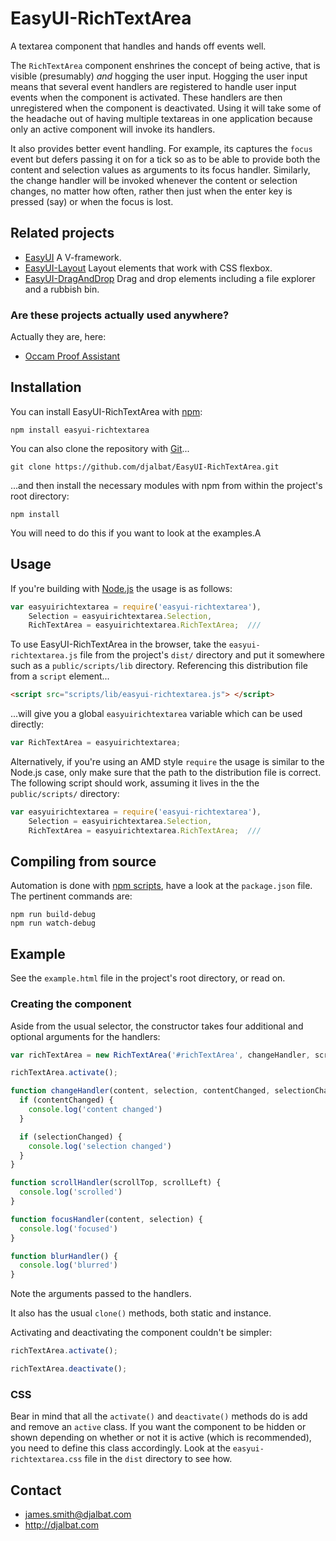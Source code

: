 # EasyUI-RichTextArea

A textarea component that handles and hands off events well.

The `RichTextArea` component enshrines the concept of being active, that is visible (presumably) *and* hogging the user input. Hogging the user input means that several event handlers are registered to handle user input events when the component is activated. These handlers are then unregistered when the component is deactivated. Using it will take some of the headache out of having multiple textareas in one application because only an active component will invoke its handlers.

It also provides better event handling. For example, its captures the `focus` event but defers passing it on for a tick so as to be able to provide both the content and selection values as arguments to its focus handler. Similarly, the change handler will be invoked whenever the content or selection changes, no matter how often, rather then just when the enter key is pressed (say) or when the focus is lost.

## Related projects

- [EasyUI](https://github.com/djalbat/EasyUI) A V-framework.
- [EasyUI-Layout](https://github.com/djalbat/EasyUI-Layout) Layout elements that work with CSS flexbox.
- [EasyUI-DragAndDrop](https://github.com/djalbat/EasyUI-DragAndDrop) Drag and drop elements including a file explorer and a rubbish bin.

### Are these projects actually used anywhere?

Actually they are, here:

- [Occam Proof Assistant](http://djalbat.com/occam)

## Installation

You can install EasyUI-RichTextArea with [npm](https://www.npmjs.com/):

    npm install easyui-richtextarea

You can also clone the repository with [Git](https://git-scm.com/)...

    git clone https://github.com/djalbat/EasyUI-RichTextArea.git

...and then install the necessary modules with npm from within the project's root directory:

    npm install

You will need to do this if you want to look at the examples.A

## Usage

If you're building with [Node.js](http://nodejs.org) the usage is as follows:

```js
var easyuirichtextarea = require('easyui-richtextarea'),
    Selection = easyuirichtextarea.Selection,
    RichTextArea = easyuirichtextarea.RichTextArea;  ///
```

To use EasyUI-RichTextArea in the browser, take the `easyui-richtextarea.js` file from the project's `dist/` directory and put it somewhere such as a `public/scripts/lib` directory. Referencing this distribution file from a `script` element...

```html
<script src="scripts/lib/easyui-richtextarea.js"> </script>
```

...will give you a global `easyuirichtextarea` variable which can be used directly:

```js
var RichTextArea = easyuirichtextarea;
```

Alternatively, if you're using an AMD style `require` the usage is similar to the Node.js case, only make sure that the path to the distribution file is correct. The following script should work, assuming it lives in the the `public/scripts/` directory:

```js
var easyuirichtextarea = require('easyui-richtextarea'),
    Selection = easyuirichtextarea.Selection,
    RichTextArea = easyuirichtextarea.RichTextArea;  ///
```

## Compiling from source

Automation is done with [npm scripts](https://docs.npmjs.com/misc/scripts), have a look at the `package.json` file. The pertinent commands are:

    npm run build-debug
    npm run watch-debug

## Example

See the `example.html` file in the project's root directory, or read on.

### Creating the component

Aside from the usual selector, the constructor takes four additional and optional arguments for the handlers:

```js
var richTextArea = new RichTextArea('#richTextArea', changeHandler, scrollHandler, focusHandler, blurHandler);

richTextArea.activate();

function changeHandler(content, selection, contentChanged, selectionChanged) {
  if (contentChanged) {
    console.log('content changed')
  }

  if (selectionChanged) {
    console.log('selection changed')
  }
}

function scrollHandler(scrollTop, scrollLeft) {
  console.log('scrolled')
}

function focusHandler(content, selection) {
  console.log('focused')
}

function blurHandler() {
  console.log('blurred')
}
```

Note the arguments passed to the handlers.

It also has the usual `clone()` methods, both static and instance.

Activating and deactivating the component couldn't be simpler:

```js
richTextArea.activate();

richTextArea.deactivate();
```

### CSS

Bear in mind that all the `activate()` and `deactivate()` methods do is add and remove an `active` class. If you want the component to be hidden or shown depending on whether or not it is active (which is recommended), you need to define this class accordingly. Look at the `easyui-richtextarea.css` file in the `dist` directory to see how.

## Contact

- james.smith@djalbat.com
- http://djalbat.com
